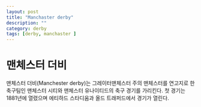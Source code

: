 ```yaml
---
layout: post
title: "Manchaster derby"
description: ""
category: derby 
tags: [derby, manchaster ]
---
```


맨체스터 더비
===

맨체스터 더비(Manchester derby)는 그레이터맨체스터 주의 맨체스터를 연고지로 한 축구팀인 맨체스터 시티와 맨체스터 유나이티드의 축구 경기를 가리킨다. 첫 경기는 1881년에 열렸으며 에티하드 스타디움과 올드 트래퍼드에서 경기가 열린다.
